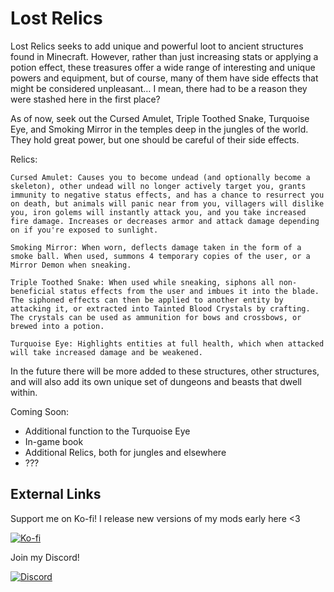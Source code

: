 # Lost Relics

Lost Relics seeks to add unique and powerful loot to ancient structures found in Minecraft. However, rather than just increasing stats or applying a potion effect, these treasures offer a wide range of interesting and unique powers and equipment, but of course, many of them have side effects that might be considered unpleasant… I mean, there had to be a reason they were stashed here in the first place?

As of now, seek out the Cursed Amulet, Triple Toothed Snake, Turquoise Eye, and Smoking Mirror in the temples deep in the jungles of the world. They hold great power, but one should be careful of their side effects.

Relics:
```
Cursed Amulet: Causes you to become undead (and optionally become a skeleton), other undead will no longer actively target you, grants immunity to negative status effects, and has a chance to resurrect you on death, but animals will panic near from you, villagers will dislike you, iron golems will instantly attack you, and you take increased fire damage. Increases or decreases armor and attack damage depending on if you're exposed to sunlight.

Smoking Mirror: When worn, deflects damage taken in the form of a smoke ball. When used, summons 4 temporary copies of the user, or a Mirror Demon when sneaking.

Triple Toothed Snake: When used while sneaking, siphons all non-beneficial status effects from the user and imbues it into the blade. The siphoned effects can then be applied to another entity by attacking it, or extracted into Tainted Blood Crystals by crafting. The crystals can be used as ammunition for bows and crossbows, or brewed into a potion.

Turquoise Eye: Highlights entities at full health, which when attacked will take increased damage and be weakened.
```

In the future there will be more added to these structures, other structures, and will also add its own unique set of dungeons and beasts that dwell within.

Coming Soon:
* Additional function to the Turquoise Eye
* In-game book
* Additional Relics, both for jungles and elsewhere
* ???

## External Links
Support me on Ko-fi! I release new versions of my mods early here <3

[![Ko-fi](https://i.imgur.com/6pkJV6h.png)](https://ko-fi.com/moriyashiine)

Join my Discord!

[![Discord](https://i.imgur.com/72QzxP1.png)](https://discord.gg/Am6M8VQ)
